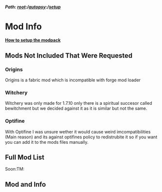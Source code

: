 ##### Path: [root](https://greenj.net):/[autopsy](https://greenj.net/autopsy):/[setup](https://greenj.net/autopsy/setup)

# Mod Info

#### [How to setup the modpack](http://greenj.net/autopsy/setup)


## Mods Not Included That Were Requested

### Origins

Origins is a fabric mod which is incompatible with forge mod loader

### Witchery

Witchery was only made for 1.7.10 only there is a spiritual succesor called bewitchment but we decided against it as it is similar but not the same.

### Optifine

With Optifine I was unsure wether it would cause weird imcompatibilities (Main reason) and its against optifines policy to redistrubite it so if you want you can add it to the mods files manually.

## Full Mod List

Soon:TM:

## Mod and Info

